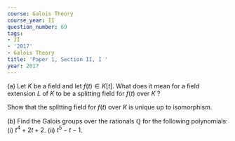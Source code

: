 ```yaml
---
course: Galois Theory
course_year: II
question_number: 69
tags:
- II
- '2017'
- Galois Theory
title: 'Paper 1, Section II, I '
year: 2017
---
```




(a) Let $K$ be a field and let $f(t) \in K[t]$. What does it mean for a field extension $L$ of $K$ to be a splitting field for $f(t)$ over $K$ ?

Show that the splitting field for $f(t)$ over $K$ is unique up to isomorphism.

(b) Find the Galois groups over the rationals $\mathbb{Q}$ for the following polynomials:
(i) $t^{4}+2 t+2$.
(ii) $t^{5}-t-1$.